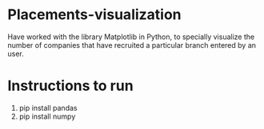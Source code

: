 # Placements-visualization
Have worked with the library Matplotlib in Python, to specially visualize the number of companies that have recruited a particular branch entered by an user.
# Instructions to run
1.  pip install pandas
2.  pip install numpy
